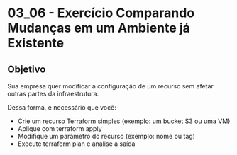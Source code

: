 # 03_06 - Exercício Comparando Mudanças em um Ambiente já Existente

## Objetivo
Sua empresa quer modificar a configuração de um recurso sem afetar outras partes da infraestrutura.  

Dessa forma, é necessário que você:  
- Crie um recurso Terraform simples (exemplo: um bucket S3 ou uma VM)  
- Aplique com terraform apply  
- Modifique um parâmetro do recurso (exemplo: nome ou tag)  
- Execute terraform plan e analise a saída  
